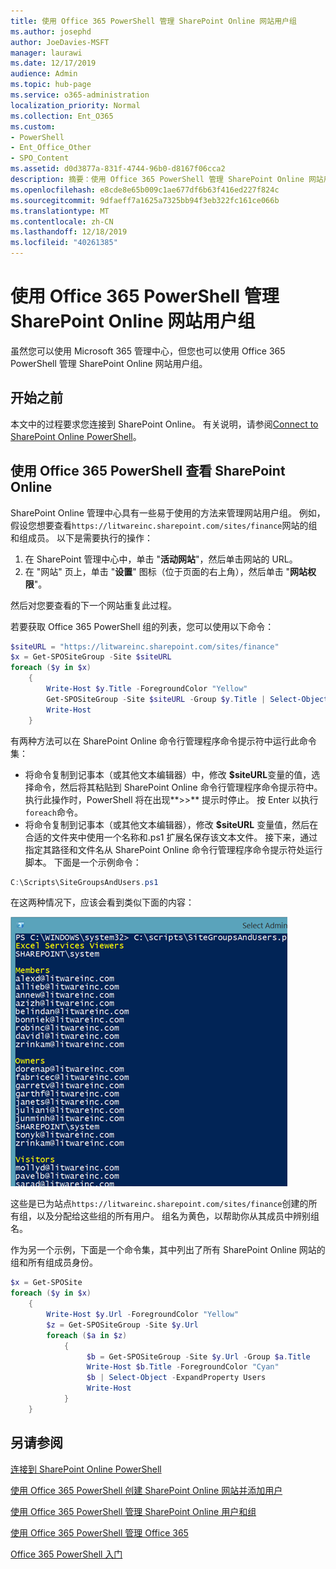 ```yaml
---
title: 使用 Office 365 PowerShell 管理 SharePoint Online 网站用户组
ms.author: josephd
author: JoeDavies-MSFT
manager: laurawi
ms.date: 12/17/2019
audience: Admin
ms.topic: hub-page
ms.service: o365-administration
localization_priority: Normal
ms.collection: Ent_O365
ms.custom:
- PowerShell
- Ent_Office_Other
- SPO_Content
ms.assetid: d0d3877a-831f-4744-96b0-d8167f06cca2
description: 摘要：使用 Office 365 PowerShell 管理 SharePoint Online 网站用户组。
ms.openlocfilehash: e8cde8e65b009c1ae677df6b63f416ed227f824c
ms.sourcegitcommit: 9dfaeff7a1625a7325bb94f3eb322fc161ce066b
ms.translationtype: MT
ms.contentlocale: zh-CN
ms.lasthandoff: 12/18/2019
ms.locfileid: "40261385"
---
```

# <a name="manage-sharepoint-online-site-groups-with-office-365-powershell"></a>使用 Office 365 PowerShell 管理 SharePoint Online 网站用户组

虽然您可以使用 Microsoft 365 管理中心，但您也可以使用 Office 365 PowerShell 管理 SharePoint Online 网站用户组。

## <a name="before-you-begin"></a>开始之前

本文中的过程要求您连接到 SharePoint Online。 有关说明，请参阅[Connect to SharePoint Online PowerShell](https://docs.microsoft.com/powershell/sharepoint/sharepoint-online/connect-sharepoint-online?view=sharepoint-ps)。

## <a name="view-sharepoint-online-with-office-365-powershell"></a>使用 Office 365 PowerShell 查看 SharePoint Online

SharePoint Online 管理中心具有一些易于使用的方法来管理网站用户组。 例如，假设您想要查看`https://litwareinc.sharepoint.com/sites/finance`网站的组和组成员。 以下是需要执行的操作：

1. 在 SharePoint 管理中心中，单击 "**活动网站**"，然后单击网站的 URL。
2. 在 "网站" 页上，单击 "**设置**" 图标（位于页面的右上角），然后单击 "**网站权限**"。

然后对您要查看的下一个网站重复此过程。

若要获取 Office 365 PowerShell 组的列表，您可以使用以下命令：

```powershell
$siteURL = "https://litwareinc.sharepoint.com/sites/finance"
$x = Get-SPOSiteGroup -Site $siteURL
foreach ($y in $x)
    {
        Write-Host $y.Title -ForegroundColor "Yellow"
        Get-SPOSiteGroup -Site $siteURL -Group $y.Title | Select-Object -ExpandProperty Users
        Write-Host
    }
```

有两种方法可以在 SharePoint Online 命令行管理程序命令提示符中运行此命令集：

- 将命令复制到记事本（或其他文本编辑器）中，修改 **$siteURL**变量的值，选择命令，然后将其粘贴到 SharePoint Online 命令行管理程序命令提示符中。 执行此操作时，PowerShell 将在出现**>>** 提示时停止。 按 Enter 以执行`foreach`命令。<br/>
- 将命令复制到记事本（或其他文本编辑器），修改 **$siteURL** 变量值，然后在合适的文件夹中使用一个名称和.ps1 扩展名保存该文本文件。 接下来，通过指定其路径和文件名从 SharePoint Online 命令行管理程序命令提示符处运行脚本。 下面是一个示例命令：

```powershell
C:\Scripts\SiteGroupsAndUsers.ps1
```

在这两种情况下，应该会看到类似下面的内容：

![SharePoint Online 网站用户组](media/SPO-site-groups.png)

这些是已为站点`https://litwareinc.sharepoint.com/sites/finance`创建的所有组，以及分配给这些组的所有用户。 组名为黄色，以帮助你从其成员中辨别组名。

作为另一个示例，下面是一个命令集，其中列出了所有 SharePoint Online 网站的组和所有组成员身份。

```powershell
$x = Get-SPOSite
foreach ($y in $x)
    {
        Write-Host $y.Url -ForegroundColor "Yellow"
        $z = Get-SPOSiteGroup -Site $y.Url
        foreach ($a in $z)
            {
                 $b = Get-SPOSiteGroup -Site $y.Url -Group $a.Title 
                 Write-Host $b.Title -ForegroundColor "Cyan"
                 $b | Select-Object -ExpandProperty Users
                 Write-Host
            }
    }
```
    
## <a name="see-also"></a>另请参阅

[连接到 SharePoint Online PowerShell](https://docs.microsoft.com/powershell/sharepoint/sharepoint-online/connect-sharepoint-online?view=sharepoint-ps)

[使用 Office 365 PowerShell 创建 SharePoint Online 网站并添加用户](create-sharepoint-sites-and-add-users-with-powershell.md)

[使用 Office 365 PowerShell 管理 SharePoint Online 用户和组](manage-sharepoint-users-and-groups-with-powershell.md)

[使用 Office 365 PowerShell 管理 Office 365](manage-office-365-with-office-365-powershell.md)
  
[Office 365 PowerShell 入门](getting-started-with-office-365-powershell.md)

